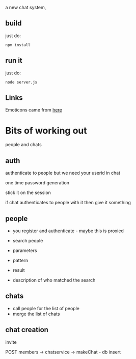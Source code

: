 a new chat system,

## build

just do:

```
npm install
```

## run it

just do:

```
node server.js
```


## Links

Emoticons came from [here](https://unicode.org/emoji/charts/emoji-ordering.html)



# Bits of working out

people and chats

## auth

authenticate to people
but we need your userid in chat

one time password generation

stick it on the session

if chat authenticates to people with it then give it something


## people 

* you register and authenticate - maybe this is proxied

* search people
 * parameters
  * pattern
 * result
  * description of who matched the search


## chats

* call people for the list of people
 * merge the list of chats


## chat creation

invite

POST members -> chatservice -> makeChat - db insert





